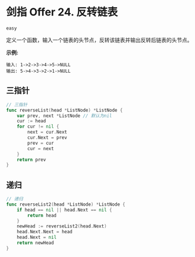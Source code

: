 # 剑指 Offer 24. 反转链表

`easy`

定义一个函数，输入一个链表的头节点，反转该链表并输出反转后链表的头节点。

**示例:**

```
输入: 1->2->3->4->5->NULL
输出: 5->4->3->2->1->NULL
```

## 三指针

```go
// 三指针
func reverseList(head *ListNode) *ListNode {
	var prev, next *ListNode // 默认为nil
	cur := head
	for cur != nil {
		next = cur.Next
		cur.Next = prev
		prev = cur
		cur = next
	}
	return prev
}
```

## 递归

```go
// 递归
func reverseList2(head *ListNode) *ListNode {
	if head == nil || head.Next == nil {
		return head
	}
	newHead := reverseList2(head.Next)
	head.Next.Next = head
	head.Next = nil
	return newHead
}
```

